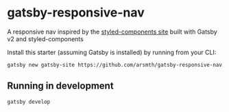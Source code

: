 # gatsby-responsive-nav

A responsive nav inspired by the [styled-components site](https://styled-components.com) built with Gatsby v2 and styled-components

Install this starter (assuming Gatsby is installed) by running from your CLI:
```
gatsby new gatsby-site https://github.com/arsmth/gatsby-responsive-nav
```

## Running in development
`gatsby develop`
